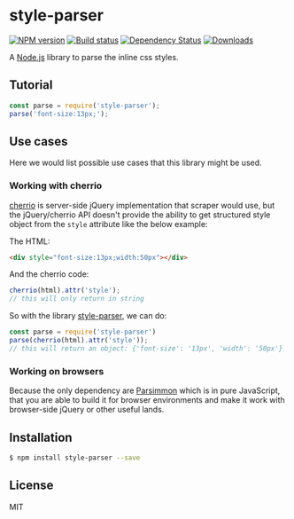 # style-parser

[![NPM version][npm-image]][npm-url]
[![Build status][travis-image]][travis-url]
[![Dependency Status][david-image]][david-url]
[![Downloads][downloads-image]][downloads-url]

A [Node.js] library to parse the inline css styles.

## Tutorial

```js
const parse = require('style-parser');
parse('font-size:13px;');
```

## Use cases

Here we would list possible use cases that this library might be used.

### Working with cherrio

[cherrio] is server-side jQuery implementation that scraper would use, but the
jQuery/cherrio API doesn't provide the ability to get structured style object
from the `style` attribute like the below example:

The HTML:

```html
<div style="font-size:13px;width:50px"></div>
```

And the cherrio code:

```js
cherrio(html).attr('style');
// this will only return in string
```

So with the library [style-parser], we can do:

```js
const parse = require('style-parser')
parse(cherrio(html).attr('style'));
// this will return an object: {'font-size': '13px', 'width': '50px'}
```

### Working on browsers

Because the only dependency are [Parsimmon] which is in pure JavaScript, that
you are able to build it for browser environments and make it work with
browser-side jQuery or other useful lands.

## Installation

```sh
$ npm install style-parser --save
```

## License

MIT

[Node.js]: https://github.com/nodejs/node
[style-parser]: https://github.com/weflex/style-parser
[Parsimmon]: https://github.com/jneen/parsimmon
[cherrio]: https://github.com/cheeriojs/cheerio
[npm-image]: https://img.shields.io/npm/v/style-parser.svg?style=flat-square
[npm-url]: https://npmjs.org/package/style-parser
[travis-image]: https://img.shields.io/travis/weflex/style-parser.svg?style=flat-square
[travis-url]: https://travis-ci.org/weflex/style-parser
[david-image]: http://img.shields.io/david/weflex/style-parser.svg?style=flat-square
[david-url]: https://david-dm.org/weflex/style-parser
[downloads-image]: http://img.shields.io/npm/dm/style-parser.svg?style=flat-square
[downloads-url]: https://npmjs.org/package/style-parser
